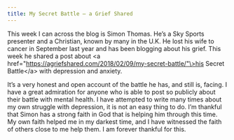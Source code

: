 ```yaml
---
title: My Secret Battle – a Grief Shared
---
```

This week I can across the blog is Simon Thomas. He’s a Sky Sports presenter and a Christian, known by many in the U.K. He lost his wife to cancer in September last year and has been blogging about his grief. This week he shared a post about \<a href="https://agriefshared.com/2018/02/09/my-secret-battle/"\>his Secret Battle\</a\> with depression and anxiety.

It’s a very honest and open account of the battle he has, and still is, facing. I have a great admiration for anyone who is able to post so publicly about their battle with mental health. I have attempted to write many times about my own struggle with depression, it is not an easy thing to do. I’m thankful that Simon has a strong faith in God that is helping him through this time. My own faith helped me in my darkest time, and I have witnessed the faith of others close to me help them. I am forever thankful for this.